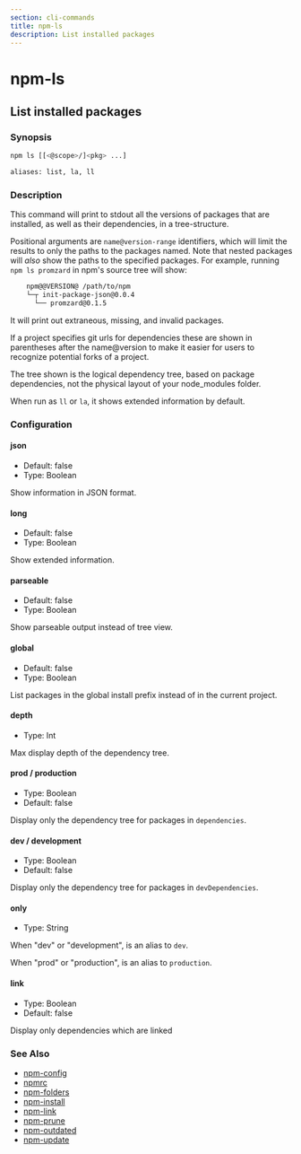 ```yaml
---
section: cli-commands 
title: npm-ls
description: List installed packages
---
```


# npm-ls

## List installed packages

### Synopsis

```bash
npm ls [[<@scope>/]<pkg> ...]

aliases: list, la, ll
```

### Description

This command will print to stdout all the versions of packages that are
installed, as well as their dependencies, in a tree-structure.

Positional arguments are `name@version-range` identifiers, which will
limit the results to only the paths to the packages named.  Note that
nested packages will *also* show the paths to the specified packages.
For example, running `npm ls promzard` in npm's source tree will show:

```bash
    npm@@VERSION@ /path/to/npm
    └─┬ init-package-json@0.0.4
      └── promzard@0.1.5
```

It will print out extraneous, missing, and invalid packages.

If a project specifies git urls for dependencies these are shown
in parentheses after the name@version to make it easier for users to
recognize potential forks of a project.

The tree shown is the logical dependency tree, based on package
dependencies, not the physical layout of your node_modules folder.

When run as `ll` or `la`, it shows extended information by default.

### Configuration

#### json

* Default: false
* Type: Boolean

Show information in JSON format.

#### long

* Default: false
* Type: Boolean

Show extended information.

#### parseable

* Default: false
* Type: Boolean

Show parseable output instead of tree view.

#### global

* Default: false
* Type: Boolean

List packages in the global install prefix instead of in the current
project.

#### depth

* Type: Int

Max display depth of the dependency tree.

#### prod / production

* Type: Boolean
* Default: false

Display only the dependency tree for packages in `dependencies`.

#### dev / development

* Type: Boolean
* Default: false

Display only the dependency tree for packages in `devDependencies`.

#### only

* Type: String

When "dev" or "development", is an alias to `dev`.

When "prod" or "production", is an alias to `production`.

#### link

* Type: Boolean
* Default: false

Display only dependencies which are linked

### See Also

* [npm-config](/cli-commands/npm-config)
* [npmrc](/configuring-npm/npmrc)
* [npm-folders](/configuring-npm/folders)
* [npm-install](/cli-commands/npm-install)
* [npm-link](/cli-commands/npm-link)
* [npm-prune](/cli-commands/npm-prune)
* [npm-outdated](/cli-commands/npm-outdated)
* [npm-update](/cli-commands/npm-update)
